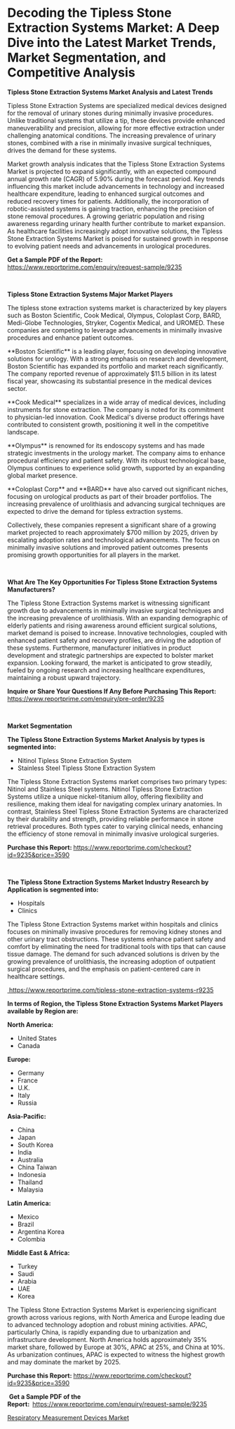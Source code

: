<p><h1>Decoding the Tipless Stone Extraction Systems Market: A Deep Dive into the Latest Market Trends, Market Segmentation, and Competitive Analysis</h1></p><p><strong>Tipless Stone Extraction Systems Market Analysis and Latest Trends</strong></p>
<p><p>Tipless Stone Extraction Systems are specialized medical devices designed for the removal of urinary stones during minimally invasive procedures. Unlike traditional systems that utilize a tip, these devices provide enhanced maneuverability and precision, allowing for more effective extraction under challenging anatomical conditions. The increasing prevalence of urinary stones, combined with a rise in minimally invasive surgical techniques, drives the demand for these systems.</p><p>Market growth analysis indicates that the Tipless Stone Extraction Systems Market is projected to expand significantly, with an expected compound annual growth rate (CAGR) of 5.90% during the forecast period. Key trends influencing this market include advancements in technology and increased healthcare expenditure, leading to enhanced surgical outcomes and reduced recovery times for patients. Additionally, the incorporation of robotic-assisted systems is gaining traction, enhancing the precision of stone removal procedures. A growing geriatric population and rising awareness regarding urinary health further contribute to market expansion. As healthcare facilities increasingly adopt innovative solutions, the Tipless Stone Extraction Systems Market is poised for sustained growth in response to evolving patient needs and advancements in urological procedures.</p></p>
<p><strong>Get a Sample PDF of the Report:&nbsp;</strong> <a href="https://www.reportprime.com/enquiry/request-sample/9235?utm_campaign=3269&utm_medium=2&utm_source=Github&utm_content=ia&utm_term=20032025&utm_id=tipless-stone-extraction-systems">https://www.reportprime.com/enquiry/request-sample/9235</a></p>
<p>&nbsp;</p>
<p><strong>Tipless Stone Extraction Systems Major Market Players</strong></p>
<p><p>The tipless stone extraction systems market is characterized by key players such as Boston Scientific, Cook Medical, Olympus, Coloplast Corp, BARD, Medi-Globe Technologies, Stryker, Cogentix Medical, and UROMED. These companies are competing to leverage advancements in minimally invasive procedures and enhance patient outcomes.</p><p>**Boston Scientific** is a leading player, focusing on developing innovative solutions for urology. With a strong emphasis on research and development, Boston Scientific has expanded its portfolio and market reach significantly. The company reported revenue of approximately $11.5 billion in its latest fiscal year, showcasing its substantial presence in the medical devices sector.</p><p>**Cook Medical** specializes in a wide array of medical devices, including instruments for stone extraction. The company is noted for its commitment to physician-led innovation. Cook Medical's diverse product offerings have contributed to consistent growth, positioning it well in the competitive landscape.</p><p>**Olympus** is renowned for its endoscopy systems and has made strategic investments in the urology market. The company aims to enhance procedural efficiency and patient safety. With its robust technological base, Olympus continues to experience solid growth, supported by an expanding global market presence.</p><p>**Coloplast Corp** and **BARD** have also carved out significant niches, focusing on urological products as part of their broader portfolios. The increasing prevalence of urolithiasis and advancing surgical techniques are expected to drive the demand for tipless extraction systems.</p><p>Collectively, these companies represent a significant share of a growing market projected to reach approximately $700 million by 2025, driven by escalating adoption rates and technological advancements. The focus on minimally invasive solutions and improved patient outcomes presents promising growth opportunities for all players in the market.</p></p>
<p>&nbsp;</p>
<p><strong>What Are The Key Opportunities For Tipless Stone Extraction Systems Manufacturers?</strong></p>
<p><p>The Tipless Stone Extraction Systems market is witnessing significant growth due to advancements in minimally invasive surgical techniques and the increasing prevalence of urolithiasis. With an expanding demographic of elderly patients and rising awareness around efficient surgical solutions, market demand is poised to increase. Innovative technologies, coupled with enhanced patient safety and recovery profiles, are driving the adoption of these systems. Furthermore, manufacturer initiatives in product development and strategic partnerships are expected to bolster market expansion. Looking forward, the market is anticipated to grow steadily, fueled by ongoing research and increasing healthcare expenditures, maintaining a robust upward trajectory.</p></p>
<p><strong>Inquire or Share Your Questions If Any Before Purchasing This Report:</strong> <a href="https://www.reportprime.com/enquiry/pre-order/9235?utm_campaign=3269&utm_medium=2&utm_source=Github&utm_content=ia&utm_term=20032025&utm_id=tipless-stone-extraction-systems">https://www.reportprime.com/enquiry/pre-order/9235</a></p>
<p>&nbsp;</p>
<p><strong>Market Segmentation</strong></p>
<p><strong>The Tipless Stone Extraction Systems Market Analysis by types is segmented into:</strong></p>
<p><ul><li>Nitinol Tipless Stone Extraction System</li><li>Stainless Steel Tipless Stone Extraction System</li></ul></p>
<p><p>The Tipless Stone Extraction Systems market comprises two primary types: Nitinol and Stainless Steel systems. Nitinol Tipless Stone Extraction Systems utilize a unique nickel-titanium alloy, offering flexibility and resilience, making them ideal for navigating complex urinary anatomies. In contrast, Stainless Steel Tipless Stone Extraction Systems are characterized by their durability and strength, providing reliable performance in stone retrieval procedures. Both types cater to varying clinical needs, enhancing the efficiency of stone removal in minimally invasive urological surgeries.</p></p>
<p><strong>Purchase this Report:&nbsp;</strong><a href="https://www.reportprime.com/checkout?id=9235&price=3590&utm_campaign=3269&utm_medium=2&utm_source=Github&utm_content=ia&utm_term=20032025&utm_id=tipless-stone-extraction-systems">https://www.reportprime.com/checkout?id=9235&price=3590</a></p>
<p>&nbsp;</p>
<p><strong>The Tipless Stone Extraction Systems Market Industry Research by Application is segmented into:</strong></p>
<p><ul><li>Hospitals</li><li>Clinics</li></ul></p>
<p><p>The Tipless Stone Extraction Systems market within hospitals and clinics focuses on minimally invasive procedures for removing kidney stones and other urinary tract obstructions. These systems enhance patient safety and comfort by eliminating the need for traditional tools with tips that can cause tissue damage. The demand for such advanced solutions is driven by the growing prevalence of urolithiasis, the increasing adoption of outpatient surgical procedures, and the emphasis on patient-centered care in healthcare settings.</p></p>
<p><a href="https://www.reportprime.com/tipless-stone-extraction-systems-r9235?utm_campaign=3269&utm_medium=2&utm_source=Github&utm_content=ia&utm_term=20032025&utm_id=tipless-stone-extraction-systems">&nbsp;https://www.reportprime.com/tipless-stone-extraction-systems-r9235</a></p>
<p><strong>In terms of Region, the Tipless Stone Extraction Systems Market Players available by Region are:</strong></p>
<p>
    <p> <strong> North America: </strong>
        <ul>
            <li>United States</li>
            <li>Canada</li>
        </ul>
        </p> 
    <p> <strong> Europe: </strong>
        <ul>
            <li>Germany</li>
            <li>France</li>
            <li>U.K.</li>
            <li>Italy</li>
            <li>Russia</li>
        </ul>
        </p> 
    <p> <strong> Asia-Pacific: </strong>
        <ul>
            <li>China</li>
            <li>Japan</li>
            <li>South Korea</li>
            <li>India</li>
            <li>Australia</li>
            <li>China Taiwan</li>
            <li>Indonesia</li>
            <li>Thailand</li>
            <li>Malaysia</li>
        </ul>
        </p> 
    <p> <strong> Latin America: </strong>
        <ul>
            <li>Mexico</li>
            <li>Brazil</li>
            <li>Argentina Korea</li>
            <li>Colombia</li>
        </ul>
        </p> 
    <p> <strong> Middle East & Africa: </strong>
        <ul>
            <li>Turkey</li>
            <li>Saudi</li>
            <li>Arabia</li>
            <li>UAE</li>
            <li>Korea</li>
        </ul>
    </p>
    </p>
<p><p>The Tipless Stone Extraction Systems Market is experiencing significant growth across various regions, with North America and Europe leading due to advanced technology adoption and robust mining activities. APAC, particularly China, is rapidly expanding due to urbanization and infrastructure development. North America holds approximately 35% market share, followed by Europe at 30%, APAC at 25%, and China at 10%. As urbanization continues, APAC is expected to witness the highest growth and may dominate the market by 2025.</p></p>
<p><strong>Purchase this Report: </strong><a href="https://www.reportprime.com/checkout?id=9235&price=3590&utm_campaign=3269&utm_medium=2&utm_source=Github&utm_content=ia&utm_term=20032025&utm_id=tipless-stone-extraction-systems">https://www.reportprime.com/checkout?id=9235&price=3590</a></p>
<p>&nbsp;<strong>Get a Sample PDF of the Report:&nbsp;&nbsp;</strong><a href="https://www.reportprime.com/enquiry/request-sample/9235?utm_campaign=3269&utm_medium=2&utm_source=Github&utm_content=ia&utm_term=20032025&utm_id=tipless-stone-extraction-systems">https://www.reportprime.com/enquiry/request-sample/9235</a></p>
<p><strong></strong></p>
<p><p><a href="https://github.com/stickkinkel/Market-Research-Report-List-1/blob/main/respiratory-measurement-devices-market.md?utm_campaign=3269&utm_medium=2&utm_source=Github&utm_content=ia&utm_term=20032025&utm_id=tipless-stone-extraction-systems">Respiratory Measurement Devices Market</a></p></p>